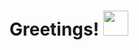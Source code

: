 <h1 align="left">Greetings! <img src="[💻](https://www.webcheats.com.br/uploads/monthly_2019_03/4560000.thumb.jpg.1c698ff10f73c60d016b600233a4b772.jpg)" width="40"></h1>
